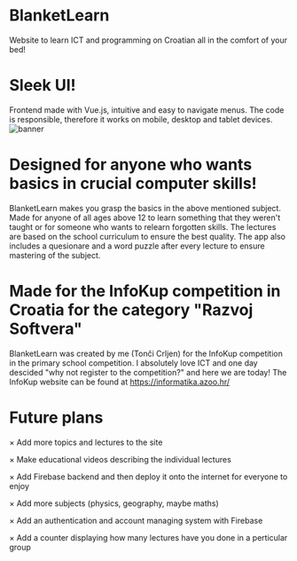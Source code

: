 # BlanketLearn
Website to learn ICT and programming on Croatian all in the comfort of your bed!
# Sleek UI!
Frontend made with Vue.js, intuitive and easy to navigate menus. The code is responsible, therefore it works on mobile, desktop and tablet devices.
![banner](https://user-images.githubusercontent.com/86228282/146652027-f79772bb-3c5b-4289-b0db-6d7160157908.png)
# Designed for anyone who wants basics in crucial computer skills!
BlanketLearn makes you grasp the basics in the above mentioned subject. Made for anyone of all ages above 12 to learn something that they weren't taught or for someone who wants to relearn forgotten skills. The lectures are based on the school curriculum to ensure the best quality. The app also includes a quesionare and a word puzzle after every lecture to ensure mastering of the subject.
# Made for the InfoKup competition in Croatia for the category "Razvoj Softvera"
BlanketLearn was created by me (Tonči Crljen) for the InfoKup competition in the primary school competition. I absolutely love ICT and one day descided "why not register to the competition?" and here we are today! The InfoKup website can be found at https://informatika.azoo.hr/
# Future plans
× Add more topics and lectures to the site

× Make educational videos describing the individual lectures

× Add Firebase backend and then deploy it onto the internet for everyone to enjoy

× Add more subjects (physics, geography, maybe maths)

× Add an authentication and account managing system with Firebase

× Add a counter displaying how many lectures have you done in a perticular group
